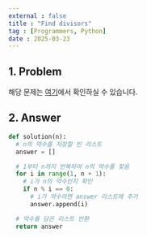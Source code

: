 ```yaml
---
external : false
title : "Find divisors"
tag : [Programmers, Python]
date : 2025-03-23
---
```


## 1. Problem

해당 문제는 [여기](https://school.programmers.co.kr/learn/courses/30/lessons/120897)에서 확인하실 수 있습니다.

## 2. Answer

```python
def solution(n):
  # n의 약수를 저장할 빈 리스트
  answer = []

  # 1부터 n까지 반복하여 n의 약수를 찾음
  for i in range(1, n + 1):
    # i가 n의 약수인지 확인
    if n % i == 0:
      # i가 약수라면 answer 리스트에 추가
      answer.append(i)

  # 약수를 담은 리스트 반환
  return answer
```
